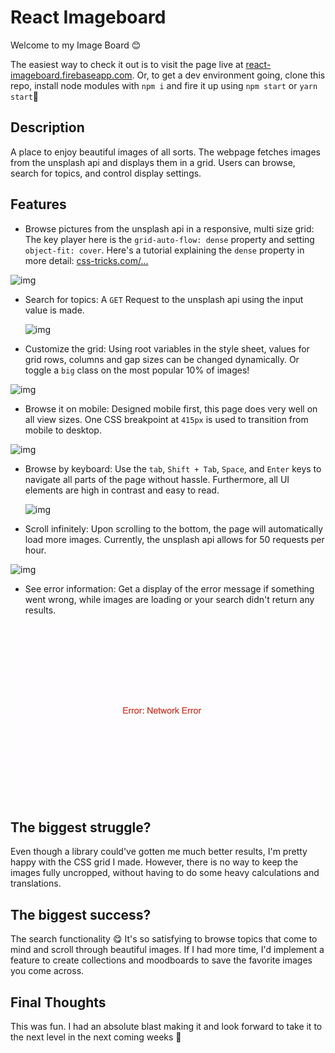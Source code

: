 # React Imageboard

Welcome to my Image Board 😊

The easiest way to check it out is to visit the page live at [react-imageboard.firebaseapp.com](https://react-imageboard-firebaseapp.com). Or, to get a dev environment going, clone this repo, install node modules with `npm i` and fire it up using `npm start` or `yarn start`🤖

## Description

A place to enjoy beautiful images of all sorts. The webpage fetches images from the unsplash api and displays them in a grid. Users can browse, search for topics, and control display settings.

## Features

-   Browse pictures from the unsplash api in a responsive, multi size grid: The key player here is the `grid-auto-flow: dense` property and setting `object-fit: cover`. Here's a tutorial explaining the `dense` property in more detail: [css-tricks.com/...](https://css-tricks.com/the-auto-flowing-powers-of-grids-dense-keyword/)

![img](gifs/general.gif)

-   Search for topics: A `GET` Request to the unsplash api using the input value is made.

    ![img](gifs/search.gif)

*   Customize the grid: Using root variables in the style sheet, values for grid rows, columns and gap sizes can be changed dynamically. Or toggle a `big` class on the most popular 10% of images!

![img](gifs/size.gif)

-   Browse it on mobile: Designed mobile first, this page does very well on all view sizes. One CSS breakpoint at `415px` is used to transition from mobile to desktop.

![img](gifs/mobile.gif)

-   Browse by keyboard: Use the `tab`, `Shift + Tab`, `Space`, and `Enter` keys to navigate all parts of the page without hassle. Furthermore, all UI elements are high in contrast and easy to read.

    ![img](gifs/access.gif)

*   Scroll infinitely: Upon scrolling to the bottom, the page will automatically load more images. Currently, the unsplash api allows for 50 requests per hour.

![img](gifs/scroll.gif)

-   See error information: Get a display of the error message if something went wrong, while images are loading or your search didn't return any results.

![img](gifs/err.gif)

## The biggest struggle?

Even though a library could've gotten me much better results, I'm pretty happy with the CSS grid I made. However, there is no way to keep the images fully uncropped, without having to do some heavy calculations and translations.

## The biggest success?

The search functionality 😋 It's so satisfying to browse topics that come to mind and scroll through beautiful images. If I had more time, I'd implement a feature to create collections and moodboards to save the favorite images you come across.

## Final Thoughts

This was fun. I had an absolute blast making it and look forward to take it to the next level in the next coming weeks 🤗
